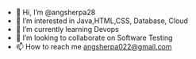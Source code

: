 - 👋 Hi, I’m @angsherpa28
- 👀 I’m interested in Java,HTML,CSS, Database, Cloud
- 🌱 I’m currently learning Devops
- 💞️ I’m looking to collaborate on Software Testing
- 📫 How to reach me angsherpa022@gmail.com

<!---
angsherpa28/angsherpa28 is a ✨ special ✨ repository because its `README.md` (this file) appears on your GitHub profile.
You can click the Preview link to take a look at your changes.
--->
